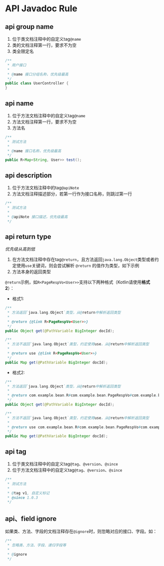 # API Javadoc Rule

## api group name

1. 位于类文档注释中的自定义tag`@name`
2. 类的文档注释第一行，要求不为空
3. 类全限定名

```java
/**
 * 用户接口
 *
 * @name 接口分组名称，优先级最高
 */
public class UserController {
}
```

## api name

1. 位于方法文档注释中的自定义tag`@name`
2. 方法文档注释第一行，要求不为空
3. 方法名

```java
/**
 * 测试方法
 *
 * @name 接口名称，优先级最高
 */
public R<Map<String, User>> test();
```

## api description

1. 位于方法文档注释中的tag`@apiNote`
2. 方法文档注释描述部分，若第一行作为接口名称，则跳过第一行

```java
/**
 * 测试方法
 *
 * @apiNote 接口描述，优先级最高
 */
```

## api return type

_优先级从高到低_

1. 在方法文档注释中存在tag`@return`，且方法返回`java.lang.Object`类型或者约定使用`use`关键词，则会尝试解析 `@return` 的值作为类型，如下示例
2. 方法本身的返回类型

`@return`示例，如`R<PageRespVo<User>>`支持以下两种格式（Kotlin请使用**格式2**）：

- 格式1:

```java
/**
 * 方法返回`java.lang.Object`类型，从@return中解析返回类型
 *
 * @return {@link R<PageRespVo<User>>}
 */
public Object get(@PathVariable BigInteger docId);

/**
 * 方法不返回`java.lang.Object`类型，约定使用use，从@return中解析返回类型
 *
 * @return use {@link R<PageRespVo<User>>}
 */
public Map get(@PathVariable BigInteger docId);
```

- 格式2:

```java
/**
 * 方法返回`java.lang.Object`类型，从@return中解析返回类型
 *
 * @return com.example.bean.R#com.example.bean.PageRespVo#com.example.bean.User
 */
public Object get(@PathVariable BigInteger docId);

/**
 * 方法不返回`java.lang.Object`类型，约定使用use，从@return中解析返回类型
 *
 * @return use com.example.bean.R#com.example.bean.PageRespVo#com.example.bean.User
 */
public Map get(@PathVariable BigInteger docId);
```

## api tag

1. 位于类文档注释中的自定义tag`@tag`、`@version`、`@since`
2. 位于方法文档注释中的自定义tag`@tag`、`@version`、`@since`

```java
/**
 * 测试方法
 *
 * @tag v1, 自定义标记
 * @since 1.0.3
 */
```

## api、field ignore

如果类、方法、字段的文档注释存在`@ignore`时，则忽略对应的接口、字段。如：

```java
/**
 * 忽略类、方法、字段、递归字段等
 *
 * @ignore
 */
```